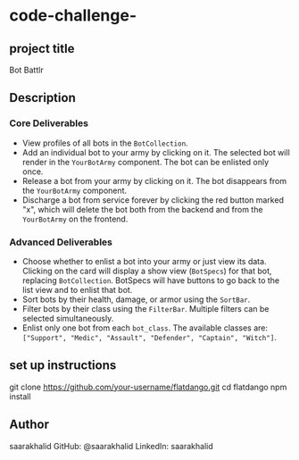 
# code-challenge-
## project title
Bot Battlr

## Description
### Core Deliverables

- View profiles of all bots in the `BotCollection`.
- Add an individual bot to your army by clicking on it. The selected bot will render in the `YourBotArmy` component. The bot can be enlisted only once.
- Release a bot from your army by clicking on it. The bot disappears from the `YourBotArmy` component.
- Discharge a bot from service forever by clicking the red button marked "x", which will delete the bot both from the backend and from the `YourBotArmy` on the frontend.

### Advanced Deliverables

- Choose whether to enlist a bot into your army or just view its data. Clicking on the card will display a show view (`BotSpecs`) for that bot, replacing `BotCollection`. BotSpecs will have buttons to go back to the list view and to enlist that bot.
- Sort bots by their health, damage, or armor using the `SortBar`.
- Filter bots by their class using the `FilterBar`. Multiple filters can be selected simultaneously.
- Enlist only one bot from each `bot_class`. The available classes are: `["Support", "Medic", "Assault", "Defender", "Captain", "Witch"]`.

## set up instructions
git clone https://github.com/your-username/flatdango.git cd flatdango npm install

## Author
saarakhalid
GitHub: @saarakhalid
LinkedIn: saarakhalid
